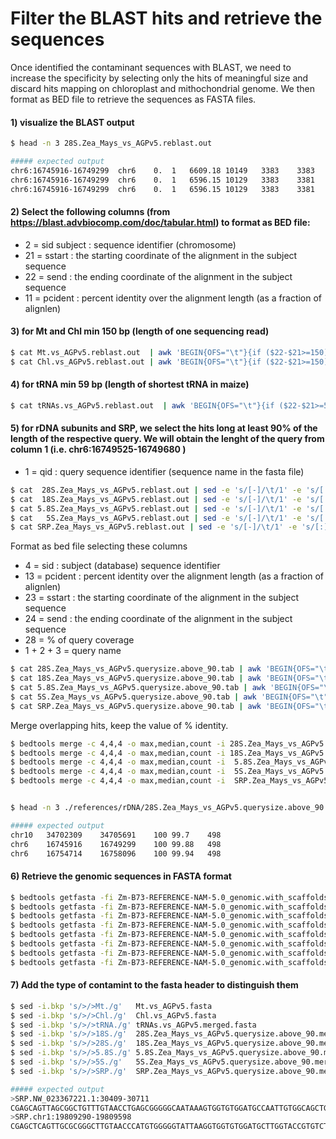 # Filter the BLAST hits and retrieve the sequences 

Once identified the contaminant sequences with BLAST, we need to increase the specificity by selecting only the hits of meaningful size and discard hits mapping on chloroplast and mithochondrial genome.
We then format as BED file to retrieve the sequences as FASTA files.
#### 1)   visualize the BLAST output
```bash
$ head -n 3 28S.Zea_Mays_vs_AGPv5.reblast.out

##### expected output
chr6:16745916-16749299	chr6	0.	1	6609.18	10149	3383	3383	3383	0	100.00	100.00	0	0	0	0	+1	1	3383	+1	16745917	16749299	(1)
chr6:16745916-16749299	chr6	0.	1	6596.15	10129	3383	3381	3381	1	99.94	99.94	0	0	1	1	+1	1	3383	+1	17223070	17226451	(2)
chr6:16745916-16749299	chr6	0.	1	6596.15	10129	3383	3381	3381	1	99.94	99.94	0	0	1	1	+1	1	3383	+1	17214276	17217657	(3)
```
#### 2)   Select the following columns (from https://blast.advbiocomp.com/doc/tabular.html) to format as BED file:
*  2  = sid subject : sequence identifier (chromosome)
* 21  =  sstart     : the starting coordinate of the alignment in the subject sequence
* 22  =  send       : the ending coordinate of the alignment in the subject sequence
* 11  =  pcident    : percent identity over the alignment length (as a fraction of alignlen)
#### 3)    for Mt and Chl min 150 bp (length of one sequencing read)
```bash
$ cat Mt.vs_AGPv5.reblast.out  | awk 'BEGIN{OFS="\t"}{if ($22-$21>=150) print $2,$21,$22,$11,($22-$21) }' | grep  -v 'chrM\|chrC' | sort -k1,1V -k2,2n > Mt.vs_AGPv5.bed
$ cat Chl.vs_AGPv5.reblast.out | awk 'BEGIN{OFS="\t"}{if ($22-$21>=150) print $2,$21,$22,$11,($22-$21) }' | grep  -v 'chrM\|chrC' | sort -k1,1V -k2,2n > Chl.vs_AGPv5.bed
```
#### 4)    for tRNA min 59 bp (length of shortest tRNA in maize)
```bash
$ cat tRNAs.vs_AGPv5.reblast.out  | awk 'BEGIN{OFS="\t"}{if ($22-$21>=59) print $2,$21,$22,$11,($22-$21) }' | grep  -v 'chrM\|chrC' | sort -k1,1V -k2,2n > tRNAs.vs_AGPv5.bed
```
#### 5)    for rDNA subunits and SRP, we select the hits long at least 90% of the length of the respective query. We will obtain the lenght of the query from column 1 (i.e. chr6:16749525-16749680 )
*  1  = qid : query sequence identifier (sequence name in the fasta file)

```bash
$ cat  28S.Zea_Mays_vs_AGPv5.reblast.out | sed -e 's/[-]/\t/1' -e 's/[:]/\t/1' | awk '{if ((($24-$23)/($3-$2))>=0.90) print $0"\t"($3-$2)"\t"($24-$23)"\t"($24-$23)/($3-$2) }' - > 28S.Zea_Mays_vs_AGPv5.querysize.above_90.tab
$ cat  18S.Zea_Mays_vs_AGPv5.reblast.out | sed -e 's/[-]/\t/1' -e 's/[:]/\t/1' | awk '{if ((($24-$23)/($3-$2))>=0.90) print $0"\t"($3-$2)"\t"($24-$23)"\t"($24-$23)/($3-$2) }' - > 18S.Zea_Mays_vs_AGPv5.querysize.above_90.tab
$ cat 5.8S.Zea_Mays_vs_AGPv5.reblast.out | sed -e 's/[-]/\t/1' -e 's/[:]/\t/1' | awk '{if ((($24-$23)/($3-$2))>=0.90) print $0"\t"($3-$2)"\t"($24-$23)"\t"($24-$23)/($3-$2) }' - > 5.8S.Zea_Mays_vs_AGPv5.querysize.above_90.tab
$ cat   5S.Zea_Mays_vs_AGPv5.reblast.out | sed -e 's/[-]/\t/1' -e 's/[:]/\t/1' | awk '{if ((($24-$23)/($3-$2))>=0.90) print $0"\t"($3-$2)"\t"($24-$23)"\t"($24-$23)/($3-$2) }' - > 5S.Zea_Mays_vs_AGPv5.querysize.above_90.tab
$ cat SRP.Zea_Mays_vs_AGPv5.reblast.out | sed -e 's/[-]/\t/1' -e 's/[:]/\t/1' | awk '{if ((($24-$23)/($3-$2))>=0.90) print $0"\t"($3-$2)"\t"($24-$23)"\t"($24-$23)/($3-$2) }' - > SRP.Zea_Mays_vs_AGPv5.querysize.above_90.tab
```
Format as bed file selecting these columns
*  4 = sid : subject (database) sequence identifier
* 13 = pcident : percent identity over the alignment length (as a fraction of alignlen)
* 23 = sstart  : the starting coordinate of the alignment in the subject sequence
* 24 = send  : the ending coordinate of the alignment in the subject sequence
* 28 = % of query coverage 
* 1 + 2 + 3 = query name
```bash
$ cat 28S.Zea_Mays_vs_AGPv5.querysize.above_90.tab | awk 'BEGIN{OFS="\t"}{print $4,$23,$24,$13,$28,$1":"$2"-"$3}' | sort -k1,1 -k2,2n > 28S.Zea_Mays_vs_AGPv5.querysize.above_90.bed
$ cat 18S.Zea_Mays_vs_AGPv5.querysize.above_90.tab | awk 'BEGIN{OFS="\t"}{print $4,$23,$24,$13,$28,$1":"$2"-"$3}' | sort -k1,1 -k2,2n > 18S.Zea_Mays_vs_AGPv5.querysize.above_90.bed
$ cat 5.8S.Zea_Mays_vs_AGPv5.querysize.above_90.tab | awk 'BEGIN{OFS="\t"}{print $4,$23,$24,$13,$28,$1":"$2"-"$3}' | sort -k1,1 -k2,2n > 5.8S.Zea_Mays_vs_AGPv5.querysize.above_90.bed
$ cat 5S.Zea_Mays_vs_AGPv5.querysize.above_90.tab | awk 'BEGIN{OFS="\t"}{print $4,$23,$24,$13,$28,$1":"$2"-"$3}' | sort -k1,1 -k2,2n > 5S.Zea_Mays_vs_AGPv5.querysize.above_90.bed
$ cat SRP.Zea_Mays_vs_AGPv5.querysize.above_90.tab | awk 'BEGIN{OFS="\t"}{print $4,$23,$24,$13,$28,$1":"$2"-"$3}' | sort -k1,1 -k2,2n > SRP.Zea_Mays_vs_AGPv5.querysize.above_90.bed
```
Merge overlapping hits, keep the value of % identity.

```bash
$ bedtools merge -c 4,4,4 -o max,median,count -i 28S.Zea_Mays_vs_AGPv5.querysize.above_90.bed > 28S.Zea_Mays_vs_AGPv5.querysize.above_90.merged.bed
$ bedtools merge -c 4,4,4 -o max,median,count -i 18S.Zea_Mays_vs_AGPv5.querysize.above_90.bed > 18S.Zea_Mays_vs_AGPv5.querysize.above_90.merged.bed
$ bedtools merge -c 4,4,4 -o max,median,count -i  5.8S.Zea_Mays_vs_AGPv5.querysize.above_90.bed > 5.8S.Zea_Mays_vs_AGPv5.querysize.above_90.merged.bed
$ bedtools merge -c 4,4,4 -o max,median,count -i  5S.Zea_Mays_vs_AGPv5.querysize.above_90.bed >   5S.Zea_Mays_vs_AGPv5.querysize.above_90.merged.bed
$ bedtools merge -c 4,4,4 -o max,median,count -i  SRP.Zea_Mays_vs_AGPv5.querysize.above_90.bed >   SRP.Zea_Mays_vs_AGPv5.querysize.above_90.merged.bed


$ head -n 3 ./references/rDNA/28S.Zea_Mays_vs_AGPv5.querysize.above_90.merged.bed

##### expected output
chr10	34702309	34705691	100	99.7	498
chr6	16745916	16749299	100	99.88	498
chr6	16754714	16758096	100	99.94	498
```

#### 6) Retrieve the genomic sequences in FASTA format

```bash
$ bedtools getfasta -fi Zm-B73-REFERENCE-NAM-5.0_genomic.with_scaffolds.no_names.fasta Mt.vs_AGPv5.bed -fo Mt.vs_AGPv5.fasta
$ bedtools getfasta -fi Zm-B73-REFERENCE-NAM-5.0_genomic.with_scaffolds.no_names.fasta Chl.vs_AGPv5.bed -fo Chl.vs_AGPv5.fasta
$ bedtools getfasta -fi Zm-B73-REFERENCE-NAM-5.0_genomic.with_scaffolds.no_names.fasta tRNAs.vs_AGPv5.bed -fo tRNAs.vs_AGPv5.fasta
$ bedtools getfasta -fi Zm-B73-REFERENCE-NAM-5.0_genomic.with_scaffolds.no_names.fasta 28S.Zea_Mays_vs_AGPv5.querysize.above_90.merged.bed -fo 28S.Zea_Mays_vs_AGPv5.querysize.above_90.merged.fasta
$ bedtools getfasta -fi Zm-B73-REFERENCE-NAM-5.0_genomic.with_scaffolds.no_names.fasta 18S.Zea_Mays_vs_AGPv5.querysize.above_90.merged.bed -fo 18S.Zea_Mays_vs_AGPv5.querysize.above_90.merged.fasta
$ bedtools getfasta -fi Zm-B73-REFERENCE-NAM-5.0_genomic.with_scaffolds.no_names.fasta 5.8S.Zea_Mays_vs_AGPv5.querysize.above_90.merged.bed -fo 5.8S.Zea_Mays_vs_AGPv5.querysize.above_90.merged.fasta
$ bedtools getfasta -fi Zm-B73-REFERENCE-NAM-5.0_genomic.with_scaffolds.no_names.fasta 5S.Zea_Mays_vs_AGPv5.querysize.above_90.merged.bed -fo 5S.Zea_Mays_vs_AGPv5.querysize.above_90.merged.fasta
$ bedtools getfasta -fi Zm-B73-REFERENCE-NAM-5.0_genomic.with_scaffolds.no_names.fasta SRP.Zea_Mays_vs_AGPv5.querysize.above_90.merged.bed  -fo SRP.Zea_Mays_vs_AGPv5.querysize.above_90.merged.fasta
```

#### 7) Add the type of contamint to the fasta header to distinguish them
 
```bash
$ sed -i.bkp 's/>/>Mt./g'   Mt.vs_AGPv5.fasta
$ sed -i.bkp 's/>/>Chl./g'  Chl.vs_AGPv5.fasta
$ sed -i.bkp 's/>/>tRNA./g' tRNAs.vs_AGPv5.merged.fasta
$ sed -i.bkp 's/>/>18S./g'  28S.Zea_Mays_vs_AGPv5.querysize.above_90.merged.fasta
$ sed -i.bkp 's/>/>28S./g'  18S.Zea_Mays_vs_AGPv5.querysize.above_90.merged.fasta
$ sed -i.bkp 's/>/>5.8S./g' 5.8S.Zea_Mays_vs_AGPv5.querysize.above_90.merged.fasta
$ sed -i.bkp 's/>/>5S./g'   5S.Zea_Mays_vs_AGPv5.querysize.above_90.merged.fasta
$ sed -i.bkp 's/>/>SRP./g'  SRP.Zea_Mays_vs_AGPv5.querysize.above_90.merged.fasta

##### expected output
>SRP.NW_023367221.1:30409-30711
CGAGCAGTTAGCGGCTGTTTGTAACCTGAGCGGGGGCAATAAAGTGGTGTGGATGCCAATTGTGGCAGCTGGATCTGGGTCTGGTGCTGCAATCTGTGGCCCGCCCGTTCCAAGTTGGTAGTTGGGCTGTGGCCGCTTTGGCGAAGGCCGTAGCGTTCGAGCCTTTAGAGTGGCGGGCAATGCGTGAGGCTGGTTTCACAGAGCAGCGAATACCGTCCACTTCCAACGGTGGAAGGATTACGGGCAACTGCACTCCAGGCCCACCTAGGCCTAGGCGCTCTTTCTGGCAGACCACCATTTTT
>SRP.chr1:19809290-19809598
CGAGCTCAGTTGCGCGGGCTTGTAACCCATGTGGGGGTATTAAGGTGGTGTGGATGCTTGGTACCGTGTCTTTGCCTGGGTCCATGGTGTGCCTTTGTTGGCCTGCCCGTTCCAAGTTGGTAGTGGCCGTTGGAAGCCAAGGCGAAGGCCCTGGGCTTCCTTGGACCTATAGTGGCAGGAACGGCGTGAGGCTGTCTTCACAGAGCAGCGATCACTGCCCGCTATTAACGGTGGAAGGATAACAGGCCACTGCAGCATGGGCTCGCTTTAAGGCCTAGACTTTCATACTAAAGCAGACCACCATTTTT
```
